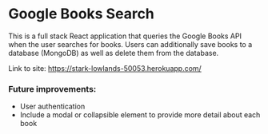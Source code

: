 # Google Books Search

This is a full stack React application that queries the Google Books API when the user searches for books. Users can additionally save books to a database (MongoDB) as well as delete them from the database.

Link to site: https://stark-lowlands-50053.herokuapp.com/

### Future improvements:
- User authentication
- Include a modal or collapsible element to provide more detail about each book
